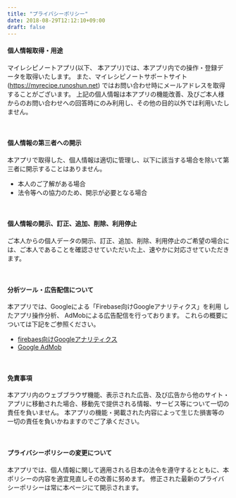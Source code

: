 ```yaml
---
title: "プライバシーポリシー"
date: 2018-08-29T12:12:10+09:00
draft: false
---
```


#### 個人情報取得・用途
マイレシピノートアプリ(以下、 本アプリ)では、本アプリ内での操作・登録データを取得いたします。
また、マイレシピノートサポートサイト(https://myrecipe.runoshun.net)
ではお問い合わせ時にメールアドレスを取得することがございます。
上記の個人情報は本アプリの機能改善、及びご本人様からのお問い合わせへの回答時にのみ利用し、その他の目的以外では利用いたしません。

<br/>

#### 個人情報の第三者への開示
本アプリで取得した、個人情報は適切に管理し、以下に該当する場合を除いて第三者に開示することはありません。

- 本人のご了解がある場合
- 法令等への協力のため、開示が必要となる場合

<br/>
 
#### 個人情報の開示、訂正、追加、削除、利用停止
ご本人からの個人データの開示、訂正、追加、削除、利用停止のご希望の場合には、ご本人であることを確認させていただいた上、速やかに対応させていただきます。

<br/>
 
#### 分析ツール・広告配信について
本アプリでは、Googleによる「Firebase向けGoogleアナリティクス」を利用 したアプリ操作分析、 AdMobによる広告配信を行っております。 これらの概要については下記をご参照ください。

- [firebaes向けGoogleアナリティクス](https://firebase.google.com/products/analytics/?hl=ja)
- [Google AdMob](https://www.google.com/admob/)

<br/>

#### 免責事項
本アプリ内のウェブブラウザ機能、表示された広告、及び広告から他のサイト・アプリに移動された場合、移動先で提供される情報、サービス等について一切の責任を負いません。
本アプリの機能・掲載された内容によって生じた損害等の一切の責任を負いかねますのでご了承ください。

<br/>

#### プライバシーポリシーの変更について
本アプリでは、個人情報に関して適用される日本の法令を遵守するとともに、本ポリシーの内容を適宜見直しその改善に努めます。
修正された最新のプライバシーポリシーは常に本ページにて開示されます。
